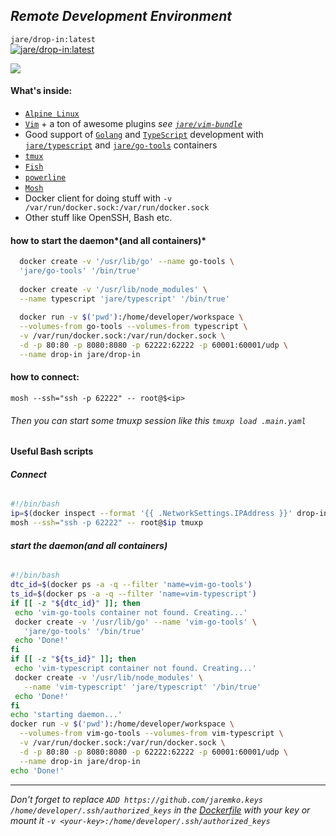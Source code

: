 ## *Remote Development Environment*
`jare/drop-in:latest`   
[![jare/drop-in:latest](https://badge.imagelayers.io/jare/drop-in:latest.svg)](https://imagelayers.io/?images=jare/drop-in:latest 'jare/drop-in:latest')  

[![](http://i.imgur.com/RVTlBBO.png)](http://i.imgur.com/RVTlBBO.png)

#### What's inside:
  - [`Alpine Linux`](http://www.alpinelinux.org/)
  - [`Vim`](http://www.vim.org/) + a ton of awesome plugins *see [`jare/vim-bundle`](https://hub.docker.com/r/jare/vim-bundle/)*
  - Good support of [`Golang`](https://golang.org/) and [`TypeScript`](http://www.typescriptlang.org/) development with [`jare/typescript`](https://hub.docker.com/r/jare/typescript/) and [`jare/go-tools`](https://hub.docker.com/r/jare/go-tools/) containers
  - [`tmux`](https://tmux.github.io/)
  - [`Fish`](http://fishshell.com/)
  - [`powerline`](https://github.com/powerline/powerline)
  - [`Mosh`](https://mosh.mit.edu/)
  - Docker client for doing stuff with `-v /var/run/docker.sock:/var/run/docker.sock`
  - Other stuff like OpenSSH, Bash etc.
  
#### how to start the daemon*(and all containers)*
```sh
  docker create -v '/usr/lib/go' --name go-tools \
  'jare/go-tools' '/bin/true'
  
  docker create -v '/usr/lib/node_modules' \
  --name typescript 'jare/typescript' '/bin/true'
   
  docker run -v $('pwd'):/home/developer/workspace \
  --volumes-from go-tools --volumes-from typescript \
  -v /var/run/docker.sock:/var/run/docker.sock \
  -d -p 80:80 -p 8080:8080 -p 62222:62222 -p 60001:60001/udp \
  --name drop-in jare/drop-in
```
#### how to connect:  
  `mosh --ssh="ssh -p 62222" -- root@$<ip>`  
  
###### *Then you can start some tmuxp session like this `tmuxp load .main.yaml`*

#### Useful Bash scripts
###### **Connect**
```bash
#!/bin/bash
ip=$(docker inspect --format '{{ .NetworkSettings.IPAddress }}' drop-in)
mosh --ssh="ssh -p 62222" -- root@$ip tmuxp
```  
###### **start the daemon(and all containers)**
```bash
#!/bin/bash
dtc_id=$(docker ps -a -q --filter 'name=vim-go-tools')
ts_id=$(docker ps -a -q --filter 'name=vim-typescript')
if [[ -z "${dtc_id}" ]]; then
 echo 'vim-go-tools container not found. Creating...'
 docker create -v '/usr/lib/go' --name 'vim-go-tools' \
   'jare/go-tools' '/bin/true'
 echo 'Done!'
fi
if [[ -z "${ts_id}" ]]; then
 echo 'vim-typescript container not found. Creating...'
 docker create -v '/usr/lib/node_modules' \
   --name 'vim-typescript' 'jare/typescript' '/bin/true'
 echo 'Done!'
fi
echo 'starting daemon...'
docker run -v $('pwd'):/home/developer/workspace \
  --volumes-from vim-go-tools --volumes-from vim-typescript \
  -v /var/run/docker.sock:/var/run/docker.sock \
  -d -p 80:80 -p 8080:8080 -p 62222:62222 -p 60001:60001/udp \
  --name drop-in jare/drop-in
echo 'Done!'
```    
* * * * * * * * * * * * * * * * * * * * * * * * * * * * * * * * * * * * * * * * * * * * * * * * * * * * * * * * * * * 
*Don't forget to replace `ADD https://github.com/jaremko.keys /home/developer/.ssh/authorized_keys` in the [Dockerfile](https://hub.docker.com/r/jare/drop-in/~/dockerfile/) with your key or mount it `-v <your-key>:/home/developer/.ssh/authorized_keys`*
